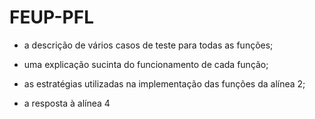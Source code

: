 # FEUP-PFL

- a descrição de vários casos de teste para todas as funções;

- uma explicação sucinta do funcionamento de cada função;

- as estratégias utilizadas na implementação das funções da alínea 2;

- a resposta à alínea 4